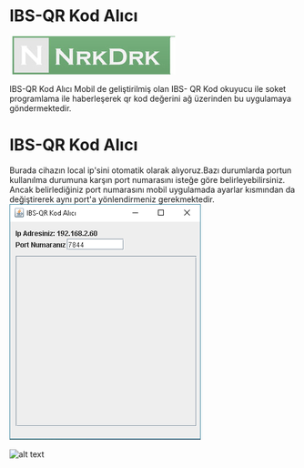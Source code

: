 # IBS-QR Kod Alıcı
![N|Solid](https://github.com/nrkdrk/IBS-QR-Kod-Al-c-/blob/master/image/nrkdrk.jpg)


IBS-QR Kod Alıcı
Mobil de geliştirilmiş olan IBS- QR Kod okuyucu ile soket programlama ile haberleşerek qr kod değerini ağ üzerinden bu uygulamaya göndermektedir.

# IBS-QR Kod Alıcı
Burada cihazın local ip'sini otomatik olarak alıyoruz.Bazı durumlarda portun kullanılma durumuna karşın port numarasını isteğe göre belirleyebilirsiniz. Ancak belirlediğiniz port numarasını mobil uygulamada ayarlar kısmından da değiştirerek aynı port'a yönlendirmeniz gerekmektedir.
![alt text](https://github.com/nrkdrk/IBS-QR-Kod-Al-c-/blob/master/image/%C4%B1bs-qr-kod-al%C4%B1c%C4%B1.PNG)

![alt text](https://github.com/nrkdrk/IBS-QR-Kod-Al-c-/blob/master/image/%C4%B1bs-qr-kod-al%C4%B1c%C4%B1%20kod%20ald%C4%B1.PNG)
